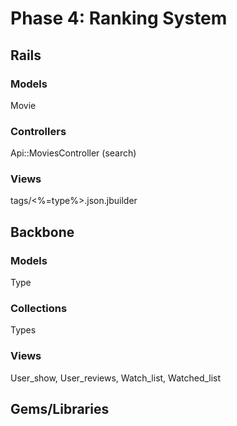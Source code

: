 # Phase 4: Ranking System

## Rails
### Models
Movie

### Controllers
Api::MoviesController (search)

### Views
tags/<%=type%>.json.jbuilder

## Backbone
### Models
Type

### Collections
Types

### Views
User_show, User_reviews, Watch_list, Watched_list

## Gems/Libraries
